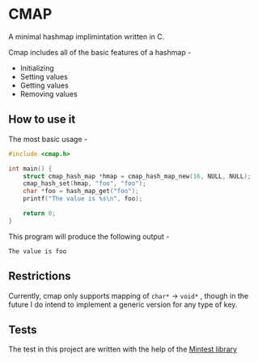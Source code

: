 # CMAP

A minimal hashmap implimintation written in C.

Cmap includes all of the basic features of a hashmap - 
* Initializing
* Setting values
* Getting values
* Removing values

## How to use it

The most basic usage -

```c
#include <cmap.h>

int main() {
    struct cmap_hash_map *hmap = cmap_hash_map_new(16, NULL, NULL);
    cmap_hash_set(hmap, "foo", "foo");
    char *foo = hash_map_get("foo");
    printf("The value is %s\n", foo);

    return 0;
}
```

This program will produce the following output - 

```
The value is foo
```

## Restrictions

Currently, cmap only supports mapping of `char*` -> `void*` , though in the future I do intend to implement a generic version for any type of key.

## Tests

The test in this project are written with the help of the [Mintest library](https://github.com/NeevCohen/mintest)
